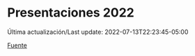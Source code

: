 # Presentaciones 2022

Última actualización/Last update: 2022-07-13T22:23:45-05:00

 [Fuente](https://www.gob.mx/salud/documentos/presentaciones-2022)
